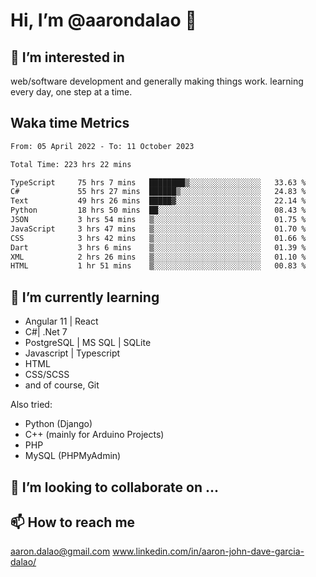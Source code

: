 # __Hi, I’m @aarondalao__ 👋 
## 👀 I’m interested in 
web/software development and generally making things work.
learning every day, one step at a time. 

## Waka time Metrics
<!--START_SECTION:waka-->

```txt
From: 05 April 2022 - To: 11 October 2023

Total Time: 223 hrs 22 mins

TypeScript     75 hrs 7 mins   ████████▒░░░░░░░░░░░░░░░░   33.63 %
C#             55 hrs 27 mins  ██████▒░░░░░░░░░░░░░░░░░░   24.83 %
Text           49 hrs 26 mins  █████▓░░░░░░░░░░░░░░░░░░░   22.14 %
Python         18 hrs 50 mins  ██░░░░░░░░░░░░░░░░░░░░░░░   08.43 %
JSON           3 hrs 54 mins   ▒░░░░░░░░░░░░░░░░░░░░░░░░   01.75 %
JavaScript     3 hrs 47 mins   ▒░░░░░░░░░░░░░░░░░░░░░░░░   01.70 %
CSS            3 hrs 42 mins   ▒░░░░░░░░░░░░░░░░░░░░░░░░   01.66 %
Dart           3 hrs 6 mins    ▒░░░░░░░░░░░░░░░░░░░░░░░░   01.39 %
XML            2 hrs 26 mins   ▒░░░░░░░░░░░░░░░░░░░░░░░░   01.10 %
HTML           1 hr 51 mins    ▒░░░░░░░░░░░░░░░░░░░░░░░░   00.83 %
```

<!--END_SECTION:waka-->

## 🌱 I’m currently learning 

- Angular 11 | React 
- C#| .Net 7
- PostgreSQL | MS SQL | SQLite
- Javascript | Typescript
- HTML 
- CSS/SCSS
- and of course, Git 


Also tried:
- Python (Django)
- C++ (mainly for Arduino Projects)
- PHP
- MySQL (PHPMyAdmin)


## 💞️ I’m looking to collaborate on ...

## 📫 How to reach me 
aaron.dalao@gmail.com
www.linkedin.com/in/aaron-john-dave-garcia-dalao/

<!---
aarondalao/aarondalao is a ✨ special ✨ repository because its `README.md` (this file) appears on your GitHub profile.
You can click the Preview link to take a look at your changes.
--->
